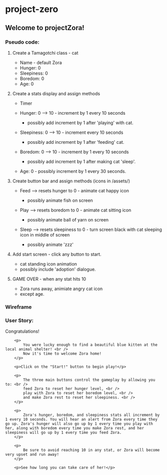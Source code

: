 # project-zero
<h2>Welcome to projectZora!</h2>

<h3>Pseudo code:</h3>

1. Create a Tamagotchi class - cat
    - Name - default Zora
    - Hunger: 0
    - Sleepiness: 0
    - Boredom: 0
    - Age: 0

2. Create a stats display and assign methods
    - Timer 
    - Hunger: 0 --> 10 - increment by 1 every 10 seconds 
        - possibly add increment by 1 after 'playing' with cat.

    - Sleepiness: 0 --> 10 - increment every 10 seconds 
        - possibly add increment by 1 after 'feeding' cat.

    - Boredom: 0 --> 10 - increment by 1 every 10 seconds
       - possibly add increment by 1 after making cat 'sleep'. 

    - Age: 0 - possibly increment by 1 every 30 seconds. 


3. Create button bar and assign methods (icons in /assets/)
    - Feed --> resets hunger to 0 - animate cat happy icon
        - possibly animate fish on screen

    - Play --> resets boredom to 0 - animate cat sitting icon
        - possibly animate ball of yarn on screen

    - Sleep --> resets sleepiness to 0 - turn screen black with cat sleeping icon in middle of screen
        - possibly animate 'zzz'

4. Add start screen - click any button to start.
    - cat standing icon animation
    - possibly include 'adoption' dialogue. 

5. GAME OVER - when any stat hits 10
    - Zora runs away, animiate angry cat icon
    - except age.
    
<h3>Wireframe</h3>


<h3>User Story:</h3>
<p>Congratulations!</p>

        <p>
            You were lucky enough to find a beautiful blue kitten at the local animal shelter! <br />
            Now it's time to welcome Zora home!
        </p>
        
        <p>Click on the "Start!" button to begin play!</p>

        <p>
            The three main buttons control the gameplay by allowing you to: <br />
            feed Zora to reset her hunger level, <br />
            play with Zora to reset her boredom level, <br />
            and make Zora rest to reset her sleepiness. <br />
        </p>

        <p>
            Zora's hunger, boredom, and sleepiness stats all increment by 1 every 10 seconds. You will hear an alert from Zora every time they go up. Zora's hunger will also go up by 1 every time you play with her, along with boredom every time you make Zora rest, and her sleepiness will go up by 1 every time you feed Zora. 
        </p>
        
        <p>
            Be sure to avoid reaching 10 in any stat, or Zora will become very upset and run away! 
        </p>

        <p>See how long you can take care of her!</p>
